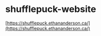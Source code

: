 # shufflepuck-website
[https://shufflepuck.ethananderson.ca/](https://shufflepuck.ethananderson.ca/)
